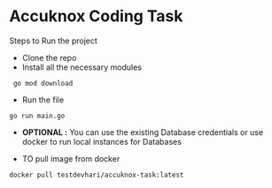 # Accuknox Coding Task

Steps to Run the project

- Clone the repo
- Install all the necessary modules
```
 go mod download
```

- Run the file
```
go run main.go
```

- **OPTIONAL :** You can use the existing Database credentials or use docker to run local instances for Databases 

- TO pull image from docker
```
docker pull testdevhari/accuknox-task:latest
```
